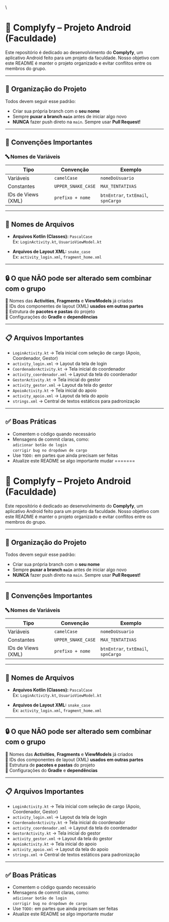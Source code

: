 \
# 📱 Complyfy – Projeto Android (Faculdade)

Este repositório é dedicado ao desenvolvimento do **Complyfy**, um aplicativo Android feito para um projeto da faculdade. Nosso objetivo com este README é manter o projeto organizado e evitar conflitos entre os membros do grupo.

---

## 👥 Organização do Projeto

Todos devem seguir esse padrão:

- Criar sua própria branch com o **seu nome**
- Sempre **puxar a branch `main`** antes de iniciar algo novo
- **NUNCA** fazer push direto na `main`. Sempre usar **Pull Request!**

---

## 🌱 Convenções Importantes

### 🔤 Nomes de Variáveis

| Tipo                | Convenção         | Exemplo           |
|---------------------|-------------------|-------------------|
| Variáveis           | `camelCase`       | `nomeDoUsuario`   |
| Constantes          | `UPPER_SNAKE_CASE`| `MAX_TENTATIVAS`  |
| IDs de Views (XML)  | `prefixo + nome`  | `btnEntrar`, `txtEmail`, `spnCargo` |

---

## 📁 Nomes de Arquivos

- **Arquivos Kotlin (Classes):** `PascalCase`  
  Ex: `LoginActivity.kt`, `UsuarioViewModel.kt`

- **Arquivos de Layout XML:** `snake_case`  
  Ex: `activity_login.xml`, `fragment_home.xml`

---

## 🔒 O que NÃO pode ser alterado sem combinar com o grupo

🚫 Nomes das **Activities**, **Fragments** e **ViewModels** já criados  
🚫 IDs dos componentes de layout (XML) **usados em outras partes**  
🚫 Estrutura de **pacotes e pastas** do projeto  
🚫 Configurações do **Gradle** e **dependências**

---

## 📋 Arquivos Importantes

- `LoginActivity.kt` → Tela inicial com seleção de cargo (Apoio, Coordenador, Gestor)  
- `activity_login.xml` → Layout da tela de login  
- `CoordenadorActivity.kt` → Tela inicial do coordenador  
- `activity_coordenador.xml` → Layout da tela do coordenador  
- `GestorActivity.kt` → Tela inicial do gestor  
- `activity_gestor.xml` → Layout da tela do gestor  
- `ApoioActivity.kt` → Tela inicial do apoio  
- `activity_apoio.xml` → Layout da tela do apoio  
- `strings.xml` → Central de textos estáticos para padronização

---

## ✅ Boas Práticas

- Comentem o código quando necessário
- Mensagens de commit claras, como:  
  `adicionar botão de login`  
  `corrigir bug no dropdown de cargo`
- Use `TODO:` em partes que ainda precisam ser feitas
- Atualize este README se algo importante mudar
=======
# 📱 Complyfy – Projeto Android (Faculdade)

Este repositório é dedicado ao desenvolvimento do **Complyfy**, um aplicativo Android feito para um projeto da faculdade. Nosso objetivo com este README é manter o projeto organizado e evitar conflitos entre os membros do grupo.

---

## 👥 Organização do Projeto

Todos devem seguir esse padrão:

- Criar sua própria branch com o **seu nome**
- Sempre **puxar a branch `main`** antes de iniciar algo novo
- **NUNCA** fazer push direto na `main`. Sempre usar **Pull Request!**

---

## 🌱 Convenções Importantes

### 🔤 Nomes de Variáveis

| Tipo                | Convenção         | Exemplo           |
|---------------------|-------------------|-------------------|
| Variáveis           | `camelCase`       | `nomeDoUsuario`   |
| Constantes          | `UPPER_SNAKE_CASE`| `MAX_TENTATIVAS`  |
| IDs de Views (XML)  | `prefixo + nome`  | `btnEntrar`, `txtEmail`, `spnCargo` |

---

## 📁 Nomes de Arquivos

- **Arquivos Kotlin (Classes):** `PascalCase`  
  Ex: `LoginActivity.kt`, `UsuarioViewModel.kt`

- **Arquivos de Layout XML:** `snake_case`  
  Ex: `activity_login.xml`, `fragment_home.xml`

---

## 🔒 O que NÃO pode ser alterado sem combinar com o grupo

🚫 Nomes das **Activities**, **Fragments** e **ViewModels** já criados  
🚫 IDs dos componentes de layout (XML) **usados em outras partes**  
🚫 Estrutura de **pacotes e pastas** do projeto  
🚫 Configurações do **Gradle** e **dependências**

---

## 📋 Arquivos Importantes

- `LoginActivity.kt` → Tela inicial com seleção de cargo (Apoio, Coordenador, Gestor)  
- `activity_login.xml` → Layout da tela de login  
- `CoordenadorActivity.kt` → Tela inicial do coordenador  
- `activity_coordenador.xml` → Layout da tela do coordenador  
- `GestorActivity.kt` → Tela inicial do gestor  
- `activity_gestor.xml` → Layout da tela do gestor  
- `ApoioActivity.kt` → Tela inicial do apoio  
- `activity_apoio.xml` → Layout da tela do apoio  
- `strings.xml` → Central de textos estáticos para padronização

---

## ✅ Boas Práticas

- Comentem o código quando necessário
- Mensagens de commit claras, como:  
  `adicionar botão de login`  
  `corrigir bug no dropdown de cargo`
- Use `TODO:` em partes que ainda precisam ser feitas
- Atualize este README se algo importante mudar